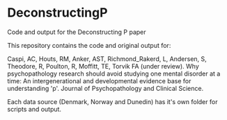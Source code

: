 # DeconstructingP
Code and output for the Deconstructing P paper

This repository contains the code and original output for: 

Caspi, AC, Houts, RM, Anker, AST, Richmond_Rakerd, L, Andersen, S, Theodore, R, Poulton, R, Moffitt, TE, Torvik FA (under review). Why psychopathology research should avoid studying one mental disorder at a time: An intergenerational and developmental evidence base for understanding 'p'. Journal of Psychopathology and Clinical Science.

Each data source (Denmark, Norway and Dunedin) has it's own folder for scripts and output.
